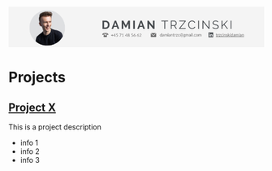 ![alt text](header.png)

# Projects

## [Project X]("https://github.com/datrz/its.damian/blob/main/Handball_Match_Report_with_PaddleOCR.ipynb")
This is a project description

- info 1
- info 2
- info 3
